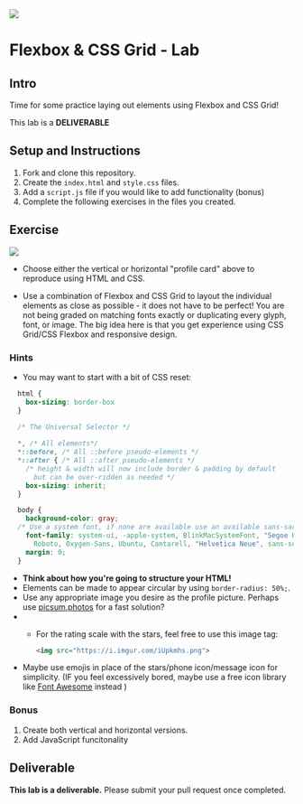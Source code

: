 <img src="https://i.imgur.com/qsSi07H.png">

# Flexbox & CSS Grid - Lab

## Intro

Time for some practice laying out elements using Flexbox and CSS Grid!

This lab is a **DELIVERABLE**

## Setup and Instructions

1. Fork and clone this repository.
2. Create the `index.html` and `style.css` files.
3. Add a `script.js` file if you would like to add functionality (bonus)
4. Complete the following exercises in the files you created.

## Exercise

<img src="https://i.imgur.com/N4RdHqp.jpg">

- Choose either the vertical or horizontal "profile card" above to reproduce using HTML and CSS.

- Use a combination of Flexbox and CSS Grid to layout the individual elements as close as possible - it does not have to be perfect! You are not being graded on matching fonts exactly or duplicating every glyph, font, or image. The big idea here is that you get experience using CSS Grid/CSS Flexbox and responsive design.

### Hints

- You may want to start with a bit of CSS reset:

```css
  html {
    box-sizing: border-box
  }

  /* The Universal Selector */
  
  *, /* All elements*/
  *::before, /* All ::before pseudo-elements */
  *::after { /* All ::after pseudo-elements */
    /* height & width will now include border & padding by default
      but can be over-ridden as needed */
    box-sizing: inherit;
  }

  body {
    background-color: gray;
  /* Use a system font, if none are available use an available sans-sarif   font */
    font-family: system-ui, -apple-system, BlinkMacSystemFont, "Segoe UI",
      Roboto, Oxygen-Sans, Ubuntu, Cantarell, "Helvetica Neue", sans-serif;
    margin: 0;
  }
```
  
- **Think about how you're going to structure your HTML!**
- Elements can be made to appear circular by using `border-radius: 50%;`.
- Use any appropriate image you desire as the profile picture. Perhaps use [picsum.photos](https://picsum.photos/) for a fast solution?
- - For the rating scale with the stars, feel free to use this image tag:

	```html
	<img src="https://i.imgur.com/iUpkmhs.png">
	```
- Maybe use emojis in place of the stars/phone icon/message icon for simplicity. (IF you feel excessively bored, maybe use a free icon library like [Font Awesome](https://fontawesome.com/) instead )

### Bonus 
1. Create both vertical and horizontal versions.
2. Add JavaScript funcitonality

## Deliverable

**This lab is a deliverable.** Please submit your pull request once completed.
